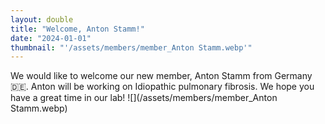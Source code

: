 ```yaml
---
layout: double
title: "Welcome, Anton Stamm!"
date: "2024-01-01"
thumbnail: "'/assets/members/member_Anton Stamm.webp'"
---
```

 We would like to welcome our new member, Anton Stamm from Germany 🇩🇪. Anton will be working on Idiopathic pulmonary fibrosis. We hope you have a great time in our lab!
 ![](/assets/members/member_Anton Stamm.webp)

 